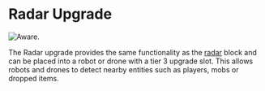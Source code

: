 # Radar Upgrade

![Aware.](item:computronics:oc_parts@2)

The Radar upgrade provides the same functionality as the [radar](../block/radar.md) block and can be placed into a robot or drone with a tier 3 upgrade slot. This allows robots and drones to detect nearby entities such as players, mobs or dropped items.
